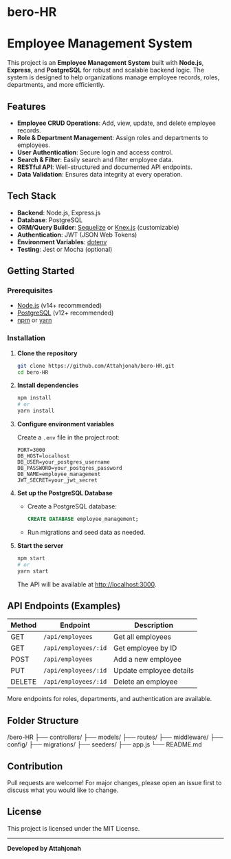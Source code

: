 # bero-HR
# Employee Management System

This project is an **Employee Management System** built with **Node.js**, **Express**, and **PostgreSQL** for robust and scalable backend logic. The system is designed to help organizations manage employee records, roles, departments, and more efficiently.

## Features

- **Employee CRUD Operations**: Add, view, update, and delete employee records.
- **Role & Department Management**: Assign roles and departments to employees.
- **User Authentication**: Secure login and access control.
- **Search & Filter**: Easily search and filter employee data.
- **RESTful API**: Well-structured and documented API endpoints.
- **Data Validation**: Ensures data integrity at every operation.

## Tech Stack

- **Backend**: Node.js, Express.js
- **Database**: PostgreSQL
- **ORM/Query Builder**: [Sequelize](https://sequelize.org/) or [Knex.js](https://knexjs.org/) (customizable)
- **Authentication**: JWT (JSON Web Tokens)
- **Environment Variables**: [dotenv](https://www.npmjs.com/package/dotenv)
- **Testing**: Jest or Mocha (optional)

## Getting Started

### Prerequisites

- [Node.js](https://nodejs.org/) (v14+ recommended)
- [PostgreSQL](https://www.postgresql.org/) (v12+ recommended)
- [npm](https://www.npmjs.com/) or [yarn](https://yarnpkg.com/)

### Installation

1. **Clone the repository**
   ```bash
   git clone https://github.com/Attahjonah/bero-HR.git
   cd bero-HR
   ```

2. **Install dependencies**
   ```bash
   npm install
   # or
   yarn install
   ```

3. **Configure environment variables**

   Create a `.env` file in the project root:

   ```
   PORT=3000
   DB_HOST=localhost
   DB_USER=your_postgres_username
   DB_PASSWORD=your_postgres_password
   DB_NAME=employee_management
   JWT_SECRET=your_jwt_secret
   ```

4. **Set up the PostgreSQL Database**

   - Create a PostgreSQL database:
     ```sql
     CREATE DATABASE employee_management;
     ```
   - Run migrations and seed data as needed.

5. **Start the server**
   ```bash
   npm start
   # or
   yarn start
   ```

   The API will be available at [http://localhost:3000](http://localhost:3000).

## API Endpoints (Examples)

| Method | Endpoint              | Description                |
|--------|----------------------|----------------------------|
| GET    | `/api/employees`     | Get all employees          |
| GET    | `/api/employees/:id` | Get employee by ID         |
| POST   | `/api/employees`     | Add a new employee         |
| PUT    | `/api/employees/:id` | Update employee details    |
| DELETE | `/api/employees/:id` | Delete an employee         |

More endpoints for roles, departments, and authentication are available.

## Folder Structure


/bero-HR
  ├── controllers/
  ├── models/
  ├── routes/
  ├── middleware/
  ├── config/
  ├── migrations/
  ├── seeders/
  ├── app.js
  └── README.md


## Contribution

Pull requests are welcome! For major changes, please open an issue first to discuss what you would like to change.

## License

This project is licensed under the MIT License.

---

**Developed by Attahjonah**

````
